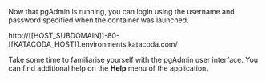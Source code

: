 Now that pgAdmin is running, you can login using the username and password
specified when the container was launched.

http://[[HOST_SUBDOMAIN]]-80-[[KATACODA_HOST]].environments.katacoda.com/

Take some time to familiarise yourself with the pgAdmin user interface. You can
find additional help on the **Help** menu of the application.
